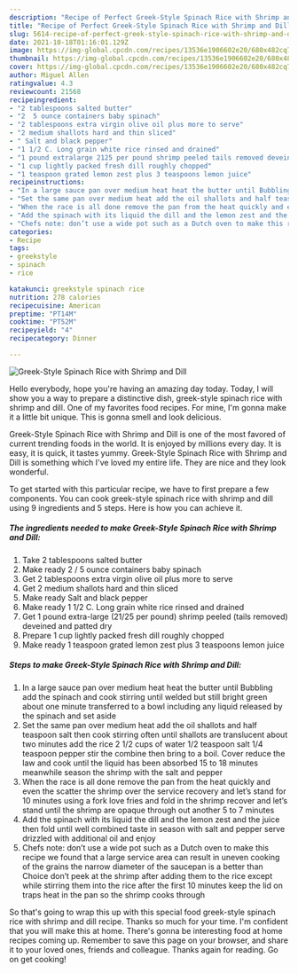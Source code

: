 ```yaml
---
description: "Recipe of Perfect Greek-Style Spinach Rice with Shrimp and Dill"
title: "Recipe of Perfect Greek-Style Spinach Rice with Shrimp and Dill"
slug: 5614-recipe-of-perfect-greek-style-spinach-rice-with-shrimp-and-dill
date: 2021-10-18T01:16:01.129Z
image: https://img-global.cpcdn.com/recipes/13536e1906602e20/680x482cq70/greek-style-spinach-rice-with-shrimp-and-dill-recipe-main-photo.jpg
thumbnail: https://img-global.cpcdn.com/recipes/13536e1906602e20/680x482cq70/greek-style-spinach-rice-with-shrimp-and-dill-recipe-main-photo.jpg
cover: https://img-global.cpcdn.com/recipes/13536e1906602e20/680x482cq70/greek-style-spinach-rice-with-shrimp-and-dill-recipe-main-photo.jpg
author: Miguel Allen
ratingvalue: 4.3
reviewcount: 21568
recipeingredient:
- "2 tablespoons salted butter"
- "2  5 ounce containers baby spinach"
- "2 tablespoons extra virgin olive oil plus more to serve"
- "2 medium shallots hard and thin sliced"
- " Salt and black pepper"
- "1 1/2 C. Long grain white rice rinsed and drained"
- "1 pound extralarge 2125 per pound shrimp peeled tails removed deveined and patted dry"
- "1 cup lightly packed fresh dill roughly chopped"
- "1 teaspoon grated lemon zest plus 3 teaspoons lemon juice"
recipeinstructions:
- "In a large sauce pan over medium heat heat the butter until Bubbling add the spinach and cook stirring until welded but still bright green about one minute transferred to a bowl including any liquid released by the spinach and set aside"
- "Set the same pan over medium heat add the oil shallots and half teaspoon salt then cook stirring often until shallots are translucent about two minutes add the rice 2 1/2 cups of water 1/2 teaspoon salt 1/4 teaspoon pepper stir the combine then bring to a boil. Cover reduce the law and cook until the liquid has been absorbed 15 to 18 minutes meanwhile season the shrimp with the salt and pepper"
- "When the race is all done remove the pan from the heat quickly and even the scatter the shrimp over the service recovery and let’s stand for 10 minutes using a fork love fries and fold in the shrimp recover and let’s stand until the shrimp are opaque through out another 5 to 7 minutes"
- "Add the spinach with its liquid the dill and the lemon zest and the juice then fold until well combined taste in season with salt and pepper serve drizzled with additional oil and enjoy"
- "Chefs note: don’t use a wide pot such as a Dutch oven to make this recipe we found that a large service area can result in uneven cooking of the grains the narrow diameter of the saucepan is a better than Choice don’t peek at the shrimp after adding them to the rice except while stirring them into the rice after the first 10 minutes keep the lid on traps heat in the pan so the shrimp cooks through"
categories:
- Recipe
tags:
- greekstyle
- spinach
- rice

katakunci: greekstyle spinach rice 
nutrition: 278 calories
recipecuisine: American
preptime: "PT14M"
cooktime: "PT52M"
recipeyield: "4"
recipecategory: Dinner

---
```



![Greek-Style Spinach Rice with Shrimp and Dill](https://img-global.cpcdn.com/recipes/13536e1906602e20/680x482cq70/greek-style-spinach-rice-with-shrimp-and-dill-recipe-main-photo.jpg)

Hello everybody, hope you're having an amazing day today. Today, I will show you a way to prepare a distinctive dish, greek-style spinach rice with shrimp and dill. One of my favorites food recipes. For mine, I'm gonna make it a little bit unique. This is gonna smell and look delicious.

Greek-Style Spinach Rice with Shrimp and Dill is one of the most favored of current trending foods in the world. It is enjoyed by millions every day. It is easy, it is quick, it tastes yummy. Greek-Style Spinach Rice with Shrimp and Dill is something which I've loved my entire life. They are nice and they look wonderful.




To get started with this particular recipe, we have to first prepare a few components. You can cook greek-style spinach rice with shrimp and dill using 9 ingredients and 5 steps. Here is how you can achieve it.

<!--inarticleads1-->

##### The ingredients needed to make Greek-Style Spinach Rice with Shrimp and Dill:

1. Take 2 tablespoons salted butter
1. Make ready 2 / 5 ounce containers baby spinach
1. Get 2 tablespoons extra virgin olive oil plus more to serve
1. Get 2 medium shallots hard and thin sliced
1. Make ready  Salt and black pepper
1. Make ready 1 1/2 C. Long grain white rice rinsed and drained
1. Get 1 pound extra-large (21/25 per pound) shrimp peeled (tails removed) deveined and patted dry
1. Prepare 1 cup lightly packed fresh dill roughly chopped
1. Make ready 1 teaspoon grated lemon zest plus 3 teaspoons lemon juice




<!--inarticleads2-->

##### Steps to make Greek-Style Spinach Rice with Shrimp and Dill:

1. In a large sauce pan over medium heat heat the butter until Bubbling add the spinach and cook stirring until welded but still bright green about one minute transferred to a bowl including any liquid released by the spinach and set aside
1. Set the same pan over medium heat add the oil shallots and half teaspoon salt then cook stirring often until shallots are translucent about two minutes add the rice 2 1/2 cups of water 1/2 teaspoon salt 1/4 teaspoon pepper stir the combine then bring to a boil. Cover reduce the law and cook until the liquid has been absorbed 15 to 18 minutes meanwhile season the shrimp with the salt and pepper
1. When the race is all done remove the pan from the heat quickly and even the scatter the shrimp over the service recovery and let’s stand for 10 minutes using a fork love fries and fold in the shrimp recover and let’s stand until the shrimp are opaque through out another 5 to 7 minutes
1. Add the spinach with its liquid the dill and the lemon zest and the juice then fold until well combined taste in season with salt and pepper serve drizzled with additional oil and enjoy
1. Chefs note: don’t use a wide pot such as a Dutch oven to make this recipe we found that a large service area can result in uneven cooking of the grains the narrow diameter of the saucepan is a better than Choice don’t peek at the shrimp after adding them to the rice except while stirring them into the rice after the first 10 minutes keep the lid on traps heat in the pan so the shrimp cooks through




So that's going to wrap this up with this special food greek-style spinach rice with shrimp and dill recipe. Thanks so much for your time. I'm confident that you will make this at home. There's gonna be interesting food at home recipes coming up. Remember to save this page on your browser, and share it to your loved ones, friends and colleague. Thanks again for reading. Go on get cooking!
